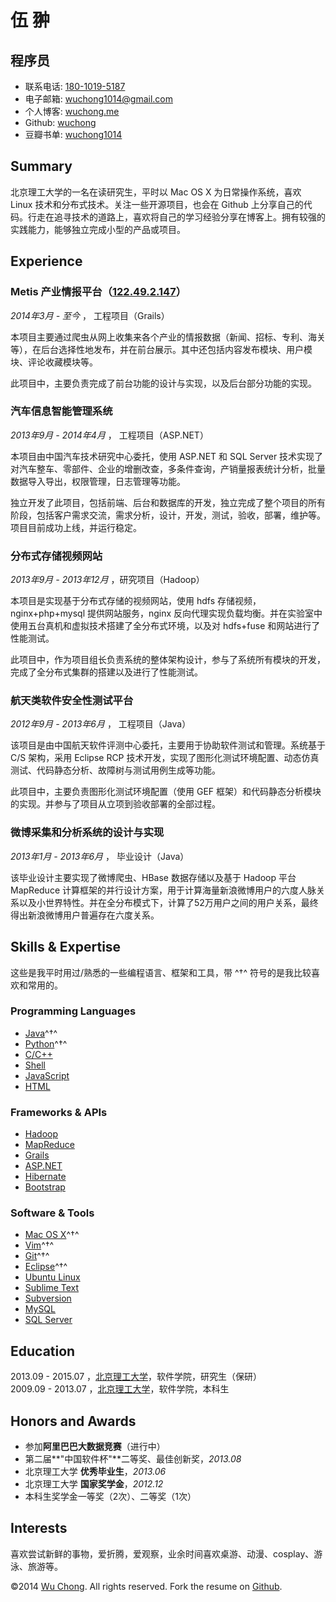 伍 翀
=============

程序员
-----------------------

- 联系电话: [180-1019-5187](tel://180-1019-5187)
- 电子邮箱: <wuchong1014@gmail.com>
- 个人博客: [wuchong.me](http://wuchong.me)
- Github: [wuchong](http://github.com/wuchong)
- 豆瓣书单: [wuchong1014](http://book.douban.com/people/wuchong1014/)


Summary
-------

北京理工大学的一名在读研究生，平时以 Mac OS X 为日常操作系统，喜欢 Linux 技术和分布式技术。关注一些开源项目，也会在 Github 上分享自己的代码。行走在追寻技术的道路上，喜欢将自己的学习经验分享在博客上。拥有较强的实践能力，能够独立完成小型的产品或项目。


Experience
----------

### **Metis 产业情报平台**（[122.49.2.147](http://122.49.2.147)）

*2014年3月 - 至今* ， 工程项目（Grails）

本项目主要通过爬虫从网上收集来各个产业的情报数据（新闻、招标、专利、海关等），在后台选择性地发布，并在前台展示。其中还包括内容发布模块、用户模块、评论收藏模块等。

此项目中，主要负责完成了前台功能的设计与实现，以及后台部分功能的实现。


### **汽车信息智能管理系统** 

*2013年9月 - 2014年4月* ， 工程项目（ASP.NET）

本项目由中国汽车技术研究中心委托，使用 ASP.NET 和 SQL Server 技术实现了对汽车整车、零部件、企业的增删改查，多条件查询，产销量报表统计分析，批量数据导入导出，权限管理，日志管理等功能。

独立开发了此项目，包括前端、后台和数据库的开发，独立完成了整个项目的所有阶段，包括客户需求交流，需求分析，设计，开发，测试，验收，部署，维护等。项目目前成功上线，并运行稳定。

### **分布式存储视频网站**

*2013年9月 - 2013年12月* ，研究项目（Hadoop）  

本项目是实现基于分布式存储的视频网站，使用 hdfs 存储视频，nginx+php+mysql 提供网站服务，nginx 反向代理实现负载均衡。并在实验室中使用五台真机和虚拟技术搭建了全分布式环境，以及对 hdfs+fuse 和网站进行了性能测试。

此项目中，作为项目组长负责系统的整体架构设计，参与了系统所有模块的开发，完成了全分布式集群的搭建以及进行了性能测试。  

### **航天类软件安全性测试平台**

*2012年9月 - 2013年6月* ， 工程项目（Java）

该项目是由中国航天软件评测中心委托，主要用于协助软件测试和管理。系统基于 C/S 架构，采用 Eclipse RCP 技术开发，实现了图形化测试环境配置、动态仿真测试、代码静态分析、故障树与测试用例生成等功能。

此项目中，主要负责图形化测试环境配置（使用 GEF 框架）和代码静态分析模块的实现。并参与了项目从立项到验收部署的全部过程。

### **微博采集和分析系统的设计与实现**

*2013年1月 - 2013年6月* ， 毕业设计（Java）

该毕业设计主要实现了微博爬虫、HBase 数据存储以及基于 Hadoop 平台 MapReduce 计算框架的并行设计方案，用于计算海量新浪微博用户的六度人脉关系以及小世界特性。并在全分布模式下，计算了52万用户之间的用户关系，最终得出新浪微博用户普遍存在六度关系。



Skills & Expertise
------------------
这些是我平时用过/熟悉的一些编程语言、框架和工具，带 ^†^ 符号的是我比较喜欢和常用的。

### Programming Languages

- [Java](http://developer.mozilla.org/en/JavaScript)^†^
- [Python](https://www.python.org/)^†^
- [C/C++]()
- [Shell](http://zh.wikipedia.org/wiki/Unix_shell)
- [JavaScript](https://developer.mozilla.org/en-US/docs/Web/JavaScript)
- [HTML]()


### Frameworks & APIs

- [Hadoop](http://hadoop.apache.org/)
- [MapReduce](http://zh.wikipedia.org/wiki/MapReduce)
- [Grails](https://grails.org/)
- [ASP.NET](http://www.asp.net/)
- [Hibernate](http://hibernate.org/)
- [Bootstrap](http://getbootstrap.com/2.3.2/)


### Software & Tools

- [Mac OS X](http://apple.com/macosx)^†^
- [Vim](http://www.vim.org)^†^
- [Git](http://git-scm.com)^†^
- [Eclipse](http://www.eclipse.org/)^†^
- [Ubuntu Linux](http://ubuntu.com)
- [Sublime Text](http://www.sublimetext.com)
- [Subversion](http://svn.apache.org)
- [MySQL](http://mysql.com)
- [SQL Server](http://www.microsoft.com/en-us/server-cloud/products/sql-server/)


Education
---------

2013.09 - 2015.07 ，[北京理工大学](http://www.bit.edu.cn/)，软件学院，研究生（保研）  
2009.09 - 2013.07 ，[北京理工大学](http://www.bit.edu.cn/)，软件学院，本科生


Honors and Awards
-----------------

- 参加**阿里巴巴大数据竞赛**（进行中）
- 第二届**"中国软件杯"**二等奖、最佳创新奖，*2013.08*
- 北京理工大学 **优秀毕业生**，*2013.06*
- 北京理工大学 **国家奖学金**，*2012.12*
- 本科生奖学金一等奖（2次）、二等奖（1次）


Interests
---------

喜欢尝试新鲜的事物，爱折腾，爱观察，业余时间喜欢桌游、动漫、cosplay、游泳、旅游等。

©2014 [Wu Chong](http://wuchong.me). All rights reserved. Fork the resume on [Github](https://github.com/wuchong/resume).